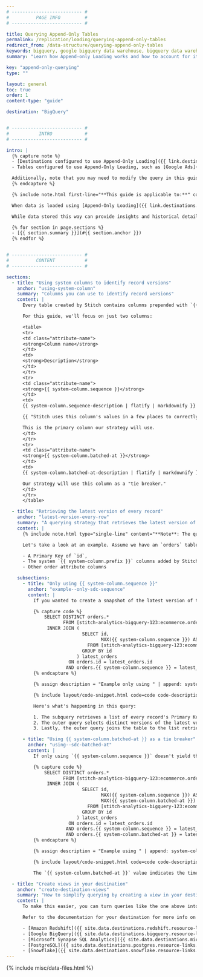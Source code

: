 ```yaml
---
# -------------------------- #
#          PAGE INFO         #
# -------------------------- #

title: Querying Append-Only Tables
permalink: /replication/loading/querying-append-only-tables
redirect_from: /data-structure/querying-append-only-tables
keywords: bigquery, google bigquery data warehouse, bigquery data warehouse, bigquery etl, etl to bigquery, append-only, append only, query append only
summary: "Learn how Append-only Loading works and how to account for it in your queries."

key: "append-only-querying"
type: ""

layout: general
toc: true
order: 1
content-type: "guide"

destination: "BigQuery"


# -------------------------- #
#           INTRO            #
# -------------------------- #

intro: |
  {% capture note %}
  - [Destinations configured to use Append-Only Loading]({{ link.destinations.storage.loading-behavior | prepend: site.baseurl | append:"#reference--destinations-loading-behavior" }}), or
  - Tables configured to use Append-Only Loading, such as [Google Ads]({{ site.baseurl }}/integrations/saas/google-ads#replication)

  Additionally, note that you may need to modify the query in this guide to use it yourself.
  {% endcapture %}

  {% include note.html first-line="**This guide is applicable to:**" content=note %}

  When data is loaded using [Append-Only Loading]({{ link.destinations.storage.loading-behavior | prepend: site.baseurl | append:"#reference--destinations-loading-behavior" }}), existing records aren't updated, but instead appended to tables as new rows. This means that as time goes on, tables will contain different versions of the same record, reflecting how the record has changed over time.

  While data stored this way can provide insights and historical details, sometimes you may just want the latest version of a record. In this guide, we'll cover:

  {% for section in page.sections %}
  - [{{ section.summary }}](#{{ section.anchor }})
  {% endfor %}


# -------------------------- #
#          CONTENT           #
# -------------------------- #

sections:
  - title: "Using system columns to identify record versions"
    anchor: "using-system-column"
    summary: "Columns you can use to identify record versions"
    content: |
      Every table created by Stitch contains columns prepended with `{{ system-column.prefix }}`. These are system columns created and used by Stitch to load data into your destination.

      For this guide, we'll focus on just two columns:

      <table>
      <tr>
      <td class="attribute-name">
      <strong>Column name</strong>
      </td>
      <td>
      <strong>Description</strong>
      </td>
      </tr>
      <tr>
      <td class="attribute-name">
      <strong>{{ system-column.sequence }}</strong>
      </td>
      <td>
      {{ system-column.sequence-description | flatify | markdownify }} 

      {{ "Stitch uses this column's values in a few places to correctly order rows for loading, but it can be also used to retrieve the latest version of a record from an Append-Only table." | markdownify }} 

      This is the primary column our strategy will use.
      </td>
      </tr>
      <tr>
      <td class="attribute-name">
      <strong>{{ system-column.batched-at }}</strong>
      </td>
      <td>
      {{ system-column.batched-at-description | flatify | markdownify }}

      Our strategy will use this column as a "tie breaker."
      </td>
      </tr>
      </table>

  - title: "Retrieving the latest version of every record"
    anchor: "latest-version-every-row"
    summary: "A querying strategy that retrieves the latest version of every record"
    content: |
      {% include note.html type="single-line" content="**Note**: The query in this section is only intended to demonstrate a querying strategy. You may need to modify this query to use it yourself." %}

      Let's take a look at an example. Assume we have an `orders` table that contains:

      - A Primary Key of `id`,
      - The system `{{ system-column.prefix }}` columns added by Stitch, and
      - Other order attribute columns

    subsections:
      - title: "Only using {{ system-column.sequence }}"
        anchor: "example--only-sdc-sequence"
        content: |
          If you wanted to create a snapshot of the latest version of this table, you could run a query like this using `{{ system-column.sequence }}`:

          {% capture code %}
              SELECT DISTINCT orders.*
                     FROM [stitch-analytics-bigquery-123:ecommerce.orders] orders
               INNER JOIN (
                            SELECT id,
                                   MAX({{ system-column.sequence }}) AS sequence
                              FROM [stitch-analytics-bigquery-123:ecommerce.orders]
                            GROUP BY id
                          ) latest_orders
                       ON orders.id = latest_orders.id
                      AND orders.{{ system-column.sequence }} = latest_orders.sequence
          {% endcapture %}

          {% assign description = "Example only using " | append: system-column.sequence %}

          {% include layout/code-snippet.html code=code code-description=description %}

          Here's what's happening in this query:

          1. The subquery retrieves a list of every record's Primary Key and maximum `{{ system-column.sequence }}` value.
          2. The outer query selects distinct versions of the latest version of every record.
          3. Lastly, the outer query joins the table to the list retrieved by the subquery, which makes all other columns available for querying.

      - title: "Using {{ system-column.batched-at }} as a tie breaker"
        anchor: "using--sdc-batched-at"
        content: |
          If only using `{{ system-column.sequence }}` doesn't yield the desired results, we recommend using `{{ system-column.batched-at }}` as a "tie breaker":

          {% capture code %}
              SELECT DISTINCT orders.*
                     FROM [stitch-analytics-bigquery-123:ecommerce.orders] orders
               INNER JOIN (
                            SELECT id,
                                   MAX({{ system-column.sequence }}) AS sequence,
                                   MAX({{ system-column.batched-at }}) as batched_at
                              FROM [stitch-analytics-bigquery-123:ecommerce.orders]
                            GROUP BY id
                          ) latest_orders
                       ON orders.id = latest_orders.id
                      AND orders.{{ system-column.sequence }} = latest_orders.sequence
                      AND orders.{{ system-column.batched-at }} = latest_orders.batched_at
          {% endcapture %}

          {% assign description = "Example using " | append: system-column.sequence | append: " and " | append: system-column.batched-at %}

          {% include layout/code-snippet.html code=code code-description=description %}

          The `{{ system-column.batched-at }}` value indicates the time that Stitch loaded the batch containing the record into the destination. Selecting a record's maximum `{{ system-column.batched-at }}` and `{{ system-column.sequence }}` values excludes versions of the record from older batches from the results.

  - title: "Create views in your destination"
    anchor: "create-destination-views"
    summary: "How to simplify querying by creating a view in your destination"
    content: |
      To make this easier, you can turn queries like the one above into a view. We recommend this approach because a view will encapsulate all the logic and simplify the process of querying against the latest version of your data.

      Refer to the documentation for your destination for more info on creating views:

      - [Amazon Redshift]({{ site.data.destinations.redshift.resource-links.create-views }}){:target="new"}
      - [Google BigQuery]({{ site.data.destinations.bigquery.resource-links.create-views }}){:target="new"}
      - [Microsoft Synapse SQL Analytics]({{ site.data.destinations.microsoft-azure.resource-links.create-views }}){:target="new"}
      - [PostgreSQL]({{ site.data.destinations.postgres.resource-links.create-views }}){:target="new"}
      - [Snowflake]({{ site.data.destinations.snowflake.resource-links.create-views }}){:target="new"}
---
```

{% include misc/data-files.html %}